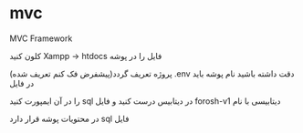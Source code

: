 # mvc
MVC Framework

کلون کنید Xampp -> htdocs فایل را در پوشه

پروژه تعریف گردد(پیشفرض فک کنم تعریف شده) .env دقت داشته باشید نام پوشه باید در فایل

را در آن ایمپورت کنید sql در دیتابیس درست کنید و فایل forosh-v1 دیتابیسی با نام

در محتویات پوشه قرار دارد sql فایل


